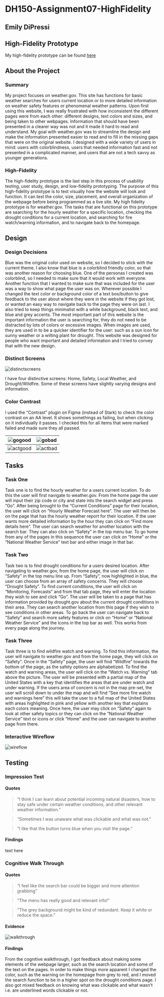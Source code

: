 # DH150-Assignment07-HighFidelity

## Emily DiPressi 

## High-Fidelity Prototype

My high-fidelity prototype can be found [here](https://www.figma.com/proto/3KVvLhIFcdui8PiMWYauCT/DH150-Assignment7-HighFidelityPrototype?node-id=29%3A4&scaling=min-zoom)

## About the Project 

### Summary 
My project focuses on weather.gov. This site has functions for basic weather searches for users current location or to more detailed information on weather safety features or phenomenal weather patterns. Upon first using this website, I was really frustrated with how inconsistent the different pages were from each other: different designs, text colors and sizes, and being taken to other webpages. Information that should have been presented in a clearer way was not and it made it hard to read and understand. My goal with weather.gov was to streamline the design and make the information presented easier to read and to fill in the missing gaps that were on the original website. I designed with a wide variety of users in mind: users with colorblindness, users that needed information fast and not presented in a complicated manner,  and users that are not a tech savvy as younger generations. 
 
### High-Fidelity
The high-fidelity prototype is the last step in this process of usability testing, user study, design, and low-fidelity prototyping. The purpose of this high-fidelity prototype is to test visually how the website will look and function. It can test the color, size, placement, and overall organization of the webpage before being programmed as a live site. My high fidelity prototype is for weather.gov. The tasks that are functional on this prototype are searching for the hourly weather for a specific location, checking the drought conditions for a current location, and searching for fire watch/warning information, and to navigate back to the homepage.

## Design 
### Design Decisions 
Blue was the original color used on website, so I decided to stick with the current theme. I also know that blue is a colorblind friendly color, so that was another reason for choosing blue. One of the personas I created was colorblind, so I needed to make sure that it would work with everyone. Another function that I wanted to make sure that was included for the user was a way to show what page the user was on. Wherever possible I changed the text color or background color of a text box/button to give feedback to the user about where they were in the website if they got lost, or wanted an easy way to navigate back to the page they were on last. I also tried to keep things minimalist with a white background, black text, and blue and grey accents. The most important part of this website is the important information the user is searching for, they do not need to be distracted by lots of colors or excessive images. When images are used, they are used in to be a quicker identifier for the user: such as a sun icon for sunny weather or a wilting plant for drought. This website was designed for people who want important and detailed information and I tried to convey that with the new design. 

### Distinct Screens 

![distinctscreens](3distinctivescreens.png)

I have four distinctive screens: Home, Safety, Local Weather, and Drought/Wildfire. Some of these screens have slightly varying designs and information.

### Color Contrast 
I used the “Contrast” plugin on Figma (instead of Stark) to check the color contrast on an AA level. It shows somethings as failing, but when clicking on it individually it passes. I checked this for all items that were marked failed and made sure they all passed. 

![gogood](gogood.png) | ![gobad](gobad.png)
---------------------- | --------------
![actgood](actgood.png) | ![actbad](actbad.png) 
 
## Tasks 

### Task One
Task one is to find the hourly weather for a users current location. To do this the user will first navigate to weather.gov. From the home page the user will input their zip code or city and state into the search widget and press “Go”. After being brought to the “Current Conditions” page for their location, the user will click on “Hourly Weather Forecast here”. The user will then be on the page that has the hourly weather report for their location. If the user wants more detailed information by the hour they can click on “Find more details here”. The user can search weather for another location with the search bar. They can also click on “Safety” in the top menu bar. To go home from any of the pages in this sequence the user can click on “Home” or the “National Weather Service” text bar and either image in that bar. 

### Task Two 
Task two is to find drought conditions for a users desired location. After navigating to weather.gov, from the home page, the user will click on “Safety” in the top menu line up. From “Safety”, now highlighted in blue, the user can choose from an array of safety concerns. They will choose “Drought Safety”. To find current conditions, the user will click on “Monitoring, Forecasts” and from that tab page, they will enter the location they wish to see and click “Go”. The user will be taken to a page that has information provided by drought.gov about the current drought conditions in their area. They can search another location from this page if they wish to see conditions in other areas. To go back the user can navigate back to “Safety” and search more safety features or click on “Home” or “National Weather Service” and the icons in the top bar as well. This works from every page along the journey.

### Task Three
Task three is to find wildfire watch and warning. To find this information, the user will navigate to weather.gov and from the home page, they will click on “Safety”. Once in the “Safety” page, the user will find “Wildfire” towards the bottom of the page, as the safety options are alphabetized. To find the watch and warning areas, the user will click on the “Watch vs. Warning” tab above the picture. The user will be presented with a partial map of the United States with a key that identifies the areas that are under watch and under warning. If the users area of concern is not in the map pre-set, the user will scroll down to under the map and will find “See more fire watch and warnings here” this will take the user to a full map of the United States with areas highlighted in pink and yellow with another key that explains each colors meaning. Once here, the user may click on “Safety” again to look at other safety topics or they can click on the “National Weather Service” text or icons or click “Home” and the user can navigate to another page from there.

### Interactive Wireflow 

![wireflow](9interactions.png)
 
## Testing 

### Impression Test
#### Quotes 
> “I think I can learn about potential incoming natural disasters, how to stay safe under certain weather conditions, and other relevant weather information.”

> “Sometimes I was unaware what was clickable and what was not.”

> “I like that the button turns blue when you visit the page.”

#### Findings
text here

### Cognitive Walk Through 
#### Quotes 
> “I feel like the search bar could be bigger and more attention grabbing”

> “The menu has really good and relevant info!” 

> "The grey background might be kind of redundant. Keep it white or reduce the space."

#### Evidence
![walkthrough](cognitive.png)
#### Findings
From the cognitive walkthrough, I got feedback about making some elements of the webpage larger, such as the search location and some of the text on the pages. In order to make things more apparent I changed the color, such as the warning on the homepage from grey to red, and I moved the search function to be in a higher spot on the drought conditions page. I also got mixed feedback on knowing what was clickable and what wasn’t i.e. are underlined words clickable or not. 
